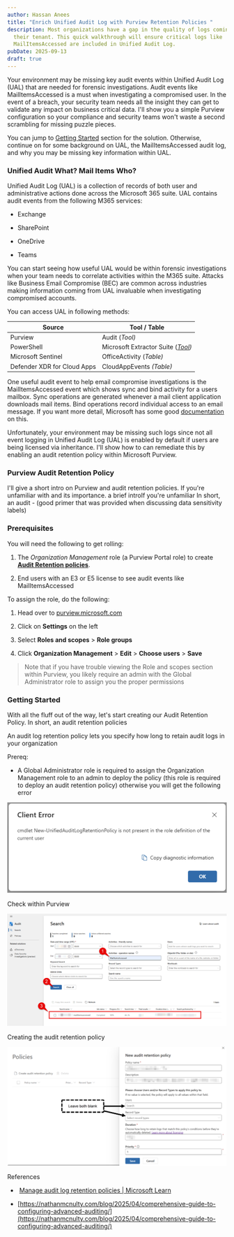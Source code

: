 ```yaml
---
author: Hassan Anees
title: "Enrich Unified Audit Log with Purview Retention Policies "
description: Most organizations have a gap in the quality of logs coming into
  their tenant. This quick walkthrough will ensure critical logs like
  MailItemsAccessed are included in Unified Audit Log.
pubDate: 2025-09-13
draft: true
---
```

Your environment may be missing key audit events within Unified Audit Log (UAL) that are needed for forensic investigations. Audit events like MailItemsAccessed is a must when investigating a compromised user. In the event of a breach, your security team needs all the insight they can get to validate any impact on business critical data. I'll show you a simple Purview configuration so your compliance and security teams won't waste a second scrambling for missing puzzle pieces.

You can jump to [Getting Started](#getting-started) section for the solution. Otherwise, continue on for some background on UAL, the MailItemsAccessed audit log, and why you may be missing key information within UAL.

### Unified Audit What? Mail Items Who?

Unified Audit Log (UAL) is a collection of records of both user and administrative actions done across the Microsoft 365 suite. UAL contains audit events from the following M365 services:

*   Exchange
    
*   SharePoint
    
*   OneDrive
    
*   Teams
    

You can start seeing how useful UAL would be within forensic investigations when your team needs to correlate activities within the M365 suite. Attacks like Business Email Compromise (BEC) are common across industries making information coming from UAL invaluable when investigating compromised accounts.

You can access UAL in following methods:

| Source | Tool / Table |
| --- | --- |
| Purview | Audit (_Tool)_ |
| PowerShell | Microsoft Extractor Suite ([_Tool_](https://github.com/invictus-ir/Microsoft-Extractor-Suite)_)_ |
| Microsoft Sentinel | OfficeActivity (_Table)_ |
| Defender XDR for Cloud Apps | CloudAppEvents _(Table)_ |

One useful audit event to help email compromise investigations is the MailItemsAccessed event which shows sync and bind activity for a users mailbox. Sync operations are generated whenever a mail client application downloads mail items. Bind operations record individual access to an email message. If you want more detail, Microsoft has some good [documentation](https://learn.microsoft.com/en-us/purview/audit-log-investigate-accounts) on this.

Unfortunately, your environment may be missing such logs since not all event logging in Unified Audit Log (UAL) is enabled by default if users are being licensed via inheritance. I'll show how to can remediate this by enabling an audit retention policy within Microsoft Purview.

### Purview Audit Retention Policy

I'll give a short intro on Purview and audit retention policies. If you're unfamiliar with and its importance. a brief introIf you're unfamiliar In short, an audit - (good primer that was provided when discussing data sensitivity labels)

### **Prerequisites**

You will need the following to get rolling:

1.  The _Organization Management_ role (a Purview Portal role) to create [**Audit Retention policies**](https://learn.microsoft.com/en-us/purview/audit-log-retention-policies).
    
2.  End users with an E3 or E5 license to see audit events like MailItemsAccessed
    

To assign the role, do the following:

1.  Head over to [purview.microsoft.com](http://purview.microsoft.com)
    
2.  Click on **Settings** on the left
    
3.  Select **Roles and scopes** > **Role groups**
    
4.  Click **Organization Management** > **Edit** > **Choose users** > **Save**
    

> Note that if you have trouble viewing the Role and scopes section within Purview, you likely require an admin with the Global Administrator role to assign you the proper permissions

### Getting Started

With all the fluff out of the way, let's start creating our Audit Retention Policy. In short, an audit retention policies

An audit log retention policy lets you specify how long to retain audit logs in your organization

Prereq:

*   A Global Administrator role is required to assign the Organization Management role to an admin to deploy the policy (this role is required to deploy an audit retention policy) otherwise you will get the following error
    

![](../../assets/technology/purview-retention-ual/error-creating-policy.png)

Check within Purview

![](../../assets/technology/purview-retention-ual/mailitemsaccessed-purview-audit-tool.png)

Creating the audit retention policy

![](../../assets/technology/purview-retention-ual/audit-retention-policy.png)

References

*    [Manage audit log retention policies | Microsoft Learn](https://learn.microsoft.com/en-us/purview/audit-log-retention-policies) 
    
*   [https://nathanmcnulty.com/blog/2025/04/comprehensive-guide-to-configuring-advanced-auditing/](https://nathanmcnulty.com/blog/2025/04/comprehensive-guide-to-configuring-advanced-auditing/)